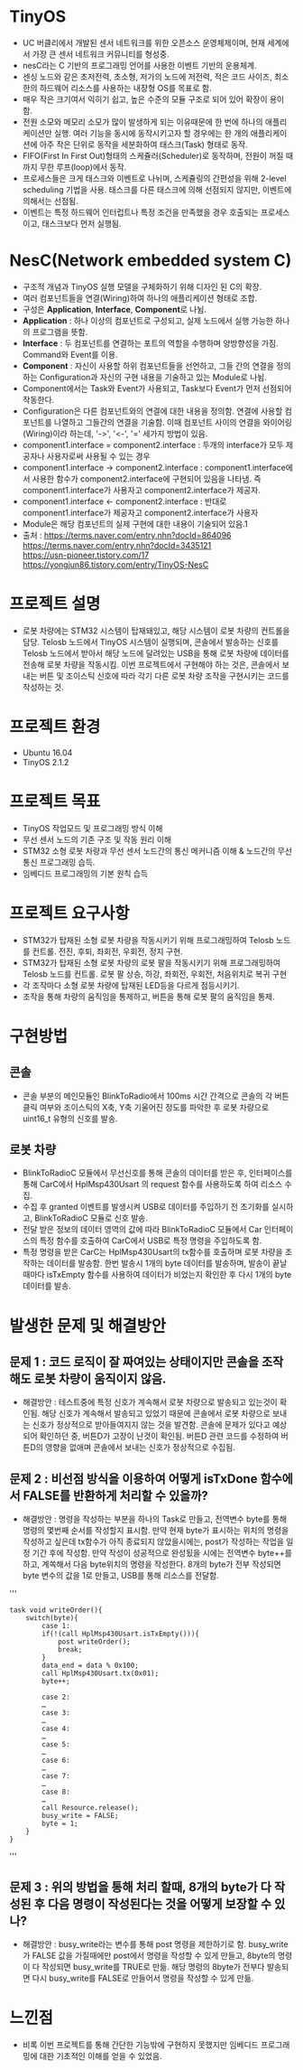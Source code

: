 
# TinyOS
 - UC 버클리에서 개발된 센서 네트워크를 위한 오픈소스 운영체제이며, 현재 세계에서 가장 큰 센서 네트워크 커뮤니티를 형성중.
 - nesC라는 C 기반의 프로그래밍 언어를 사용한 이벤트 기반의 운용체계.
 - 센싱 노드와 같은 초저전력, 초소형, 저가의 노드에 저전력, 적은 코드 사이즈, 최소한의 하드웨어 리소스를 사용하는 내장형 OS를 목표로 함.
 - 매우 작은 크기여서 익히기 쉽고, 높은 수준의 모듈 구조로 되어 있어 확장이 용이함.
 - 전원 소모와 메모리 소모가 많이 발생하게 되는 이유때문에 한 번에 하나의 애플리케이션만 실행. 여러 기능을 동시에 동작시키고자 할 경우에는 한 개의 애플리케이션에 아주 작은 단위로 동작을 세분화하여 태스크(Task) 형태로 동작.
 - FIFO(First In First Out)형태의 스케쥴러(Scheduler)로 동작하며, 전원이 꺼질 때 까지 무한 루프(loop)에서 동작.
 - 프로세스들은 크게 태스크와 이벤트로 나뉘며, 스케쥴링의 간편성을 위해 2-level scheduling 기법을 사용. 태스크를 다른 태스크에 의해 선점되지 않지만, 이벤트에 의해서는 선점됨.
 - 이벤트는 특정 하드웨어 인터럽트나 특정 조건을 만족했을 경우 호출되는 프로세스이고, 태스크보다 먼저 실행됨.
 
# NesC(Network embedded system C)
 - 구조적 개념과 TinyOS 실행 모델을 구체화하기 위해 디자인 된 C의 확장.
 - 여러 컴포넌트들을 연결(Wiring)하여 하나의 애플리케이션 형태로 조합.
 - 구성은 **Application**, **Interface**, **Component**로 나뉨.
 - **Application** : 하나 이상의 컴포넌트로 구성되고, 실제 노드에서 실행 가능한 하나의 프로그램을 뜻함.
 - **Interface** : 두 컴포넌트를 연결하는 포트의 역할을 수행하며 양방향성을 가짐. Command와 Event를 이용.
 - **Component** : 자신이 사용할 하위 컴포넌트들을 선언하고, 그들 간의 연결을 정의하는 Configuration과 자신의 구현 내용을 기술하고 있는 Module로 나뉨.
 - Component에서는 Task와 Event가 사용되고, Task보다 Event가 먼저 선점되어 작동한다.
 - Configuration은 다른 컴포넌트와의 연결에 대한 내용을 정의함. 연결에 사용할 컴포넌트를 나열하고 그들간의 연결을 기술함. 이때 컴포넌트 사이의 연결을 와이어링(Wiring)이라 하는데, '->', '<-', '=' 세가지 방법이 있음.
 - component1.interface = component2.interface : 두개의 interface가 모두 제공자나 사용자로써 사용될 수 있는 경우
 - component1.interface -> component2.interface : component1.interface에서 사용한 함수가 component2.interface에 구현되어 있음을 나타냄. 즉 component1.interface가 사용자고 component2.interface가 제공자.
 - component1.interface <- component2.interface : 반대로 component1.interface가 제공자고 component2.interface가 사용자
 - Module은 해당 컴포넌트의 실제 구현에 대한 내용이 기술되어 있음.1
 - 출처 : https://terms.naver.com/entry.nhn?docId=864096  
 	https://terms.naver.com/entry.nhn?docId=3435121  
	https://usn-pioneer.tistory.com/17  
	https://yongjun86.tistory.com/entry/TinyOS-NesC
	
# 프로젝트 설명
 - 로봇 차량에는 STM32 시스템이 탑재돼있고, 해당 시스템이 로봇 차량의 컨트롤을 담당. Telosb 노드에서 TinyOS 시스템이 실행되며, 콘솔에서 발송하는 신호를 Telosb 노드에서 받아서 해당 노드에 달려있는 USB을 통해 로봇 차량에 데이터를 전송해 로봇 차량을 작동시킴. 이번 프로젝트에서 구현해야 하는 것은, 콘솔에서 보내는 버튼 및 조이스틱 신호에 따라 각기 다른 로봇 차량 조작을 구현시키는 코드를 작성하는 것.

# 프로젝트 환경
 - Ubuntu 16.04
 - TinyOS 2.1.2

# 프로젝트 목표
 -	TinyOS 작업모드 및 프로그래밍 방식 이해
 -	무선 센서 노드의 기존 구조 및 작동 원리 이해
 -	STM32 소형 로봇 차량과 무선 센서 노드간의 통신 메커니즘 이해 & 노드간의 무선 통신 프로그래밍 습득.
 -	임베디드 프로그래밍의 기본 원칙 습득

# 프로젝트 요구사항
 -	STM32가 탑재된 소형 로봇 차량을 작동시키기 위해 프로그래밍하여 Telosb 노드를 컨트롤. 전진, 후퇴, 좌회전, 우회전, 정지 구현.
 -	STM32가 탑재된 소형 로봇 차량의 로봇 팔을 작동시키기 위해 프로그래밍하여 Telosb 노드를 컨트롤. 로봇 팔 상승, 하강, 좌회전, 우회전, 처음위치로 복귀 구현
 -	각 조작마다 소형 로봇 차량에 탑재된 LED등을 다르게 점등시키기.
 -	 조작을 통해 차량의 움직임을 통제하고, 버튼을 통해 로봇 팔의 움직임을 통제.

# 구현방법
 ## 콘솔
  - 콘솔 부분의 메인모듈인 BlinkToRadio에서 100ms 시간 간격으로 콘솔의 각 버튼 클릭 여부와 조이스틱의 X축, Y축 기울어진 정도를 파악한 후 로봇 차량으로 uint16_t 유형의 신호를 발송.
 ## 로봇 차량
  - BlinkToRadioC 모듈에서 무선신호를 통해 콘솔의 데이터를 받은 후, 인터페이스를 통해 CarC에서 HplMsp430Usart 의 request 함수를 사용하도록 하여 리소스 수집.
  - 수집 후 granted 이벤트를 발생시켜 USB로 데이터를 주입하기 전 초기화를 실시하고, BlinkToRadioC 모듈로 신호 발송.
  - 전달 받은 정보의 데이터 영역의 값에 따라 BlinkToRadioC 모듈에서 Car 인터페이스의 특정 함수를 호출하여 CarC에서 USB로 특정 명령을 주입하도록 함.
  - 특정 명령을 받은 CarC는 HplMsp430Usart의 tx함수를 호출하며 로봇 차량을 조작하는 데이터를 발송함. 한번 발송시 1개의 byte 데이터를 발송하며, 발송이 끝날때마다 isTxEmpty 함수를 사용하여 데이터가 비었는지 확인한 후 다시 1개의 byte 데이터를 발송.

# 발생한 문제 및 해결방안
## 문제 1 : 코드 로직이 잘 짜여있는 상태이지만 콘솔을 조작해도 로봇 차량이 움직이지 않음.
 - 해결방안 : 테스트중에 특정 신호가 계속해서 로봇 차량으로 발송되고 있는것이 확인됨. 해당 신호가 계속해서 발송되고 있었기 때문에 콘솔에서 로봇 차량으로 보내는 신호가 정상적으로 받아들여지지 않는 것을 발견함. 콘솔에 문제가 있다고 예상되어 확인하던 중, 버튼D가 고장이 난것이 확인됨. 버튼D 관련 코드를 수정하여 버튼D의 영향을 없애며 콘솔에서 보내는 신호가 정상적으로 수집됨.
 ## 문제 2 : 비선점 방식을 이용하여 어떻게 isTxDone 함수에서 FALSE를 반환하게 처리할 수 있을까?
  - 해결방안 : 명령을 작성하는 부분을 하나의 Task로 만들고, 전역변수 byte를 통해 명령의 몇번째 순서를 작성할지 표시함. 만약 현재 byte가 표시하는 위치의 명령을 작성하고 싶은데 tx함수가 아직 종료되지 않았을시에는, post가 작성하는 작업을 일정 기간 후에 작성함. 만약 작성이 성공적으로 완성됬을 시에는 전역변수 byte++를 하고, 계쏙해서 다음 byte위치의 명령을 작성한다. 8개의 byte가 전부 작성되면 byte 변수의 값을 1로 만들고, USB를 통해 리소스를 전달함.


'''

	task void writeOrder(){
		switch(byte){
			case 1:
			if(!(call HplMsp430Usart.isTxEmpty())){
				post writeOrder();
				break;
			}
			data_end = data % 0x100;
			call HplMsp430Usart.tx(0x01);
			byte++;
        
			case 2:
			…
			case 3:
			…
			case 4:
			…
			case 5:
			…
			case 6:
			…
			case 7:
			…
			case 8:
			…
			call Resource.release();
			busy_write = FALSE;
			byte = 1;
		}
	}
'''

## 문제 3 : 위의 방법을 통해 처리 할때, 8개의 byte가 다 작성된 후 다음 명령이 작성된다는 것을 어떻게 보장할 수 있나?
 - 해결방안 : busy_write라는 변수를 통해 post 명령을 제한하기로 함. busy_write가 FALSE 값을 가질때에만 post에서 명령을 작성할 수 있게 만들고, 8byte의 명령이 다 작성되면 busy_write를 TRUE로 만듦. 해당 명령의 8byte가 전부다 발송되면 다시 busy_write를 FALSE로 만들어서 명령을 작성할 수 있게 만듦.
 

# 느낀점
 - 비록 이번 프로젝트를 통해 간단한 기능밖에 구현하지 못했지만 임베디드 프로그래밍에 대한 기초적인 이해를 얻을 수 있었음.
